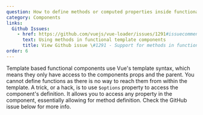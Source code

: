 ```yaml
---
question: How to define methods or computed properties inside functional template components?
category: Components
links:
  Github Issues:
    - href: https://github.com/vuejs/vue-loader/issues/1291#issuecomment-393823929
      text: Using methods in functional template components
      title: View Github issue \#1291 - Support for methods in functional component + template
order: 6
---
```


Template based functional components use Vue's template syntax, which means they only have access to the components props and the parent. You cannot define functions as there is no way to reach them from within the template. A trick, or a hack, is to use `$options` property to access the component's definition. It allows you to access any property in the component, essentially allowing for method definition. Check the GitHub issue below for more info.
